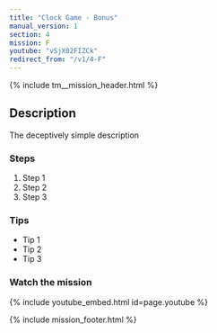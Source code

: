 ```yaml
---
title: "Clock Game - Bonus"
manual_version: 1
section: 4
mission: F
youtube: "vSjX02FIZCk"
redirect_from: "/v1/4-F"
---
```


{% include tm__mission_header.html %}

## Description

The deceptively simple description

### Steps

1. Step 1
2. Step 2
3. Step 3

### Tips

* Tip 1
* Tip 2
* Tip 3

### Watch the mission

{% include youtube_embed.html id=page.youtube %}

{% include mission_footer.html %}

